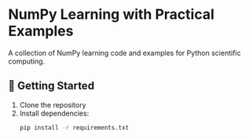 # NumPy Learning with Practical Examples

A collection of NumPy learning code and examples for Python scientific computing.

## 🚀 Getting Started

1. Clone the repository
2. Install dependencies:
   ```bash
   pip install -r requirements.txt
   ```
